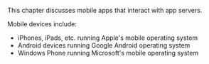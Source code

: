 This chapter discusses mobile apps that interact with app servers.

Mobile devices include:

* iPhones, iPads, etc. running Apple's mobile operating system
* Android devices running Google Android operating system
* Windows Phone running Microsoft's mobile operating system
